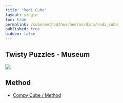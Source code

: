 ```yaml
---
title: "Redi Cube"
layout: single
toc: true
permalink: /cube/method/hexahedron/dino/redi_cube
published: true
hidden: false
---
```


<head>
  <base target="_blank">
  <link
    rel   = "stylesheet"
    type  = "text/css"
    href  = "/assets/css/twisty/Hexahedron/Redi_Cube.css"
  >
  <script
    src   = "https://cdn.cubing.net/js/cubing/twisty"
    type  = "module"
    defer
  ></script>
</head>



## Twisty Puzzles - Museum

<a href="https://twistypuzzles.com/app/museum/museum_showitem.php?pkey=1520">
  <img src="https://twistypuzzles.com/museum/large/01520-04.jpg">
</a>



## Method

- [Compy Cube / Method](/cube/method/hexahedron/dino/compy_cube/method)

  <div class="twisty-wrapper">
    <twisty-player
      dark-mode                 = "dark"
      background                = "none"
      puzzle                    = "redi_cube"
      experimental-stickering   = "full"
      alg                       = ""
      experimental-setup-alg    = ""
      experimental-setup-anchor = "end"
      tempo-scale               = "1.3"
    ></twisty-player>
  </div>